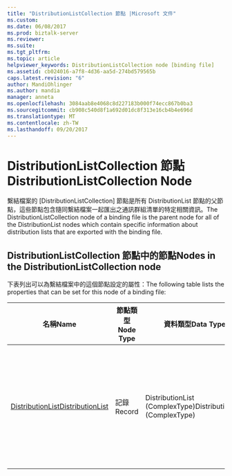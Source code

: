 ```yaml
---
title: "DistributionListCollection 節點 |Microsoft 文件"
ms.custom: 
ms.date: 06/08/2017
ms.prod: biztalk-server
ms.reviewer: 
ms.suite: 
ms.tgt_pltfrm: 
ms.topic: article
helpviewer_keywords: DistributionListCollection node [binding file]
ms.assetid: cb024016-a7f8-4d36-aa5d-274bd579565b
caps.latest.revision: "6"
author: MandiOhlinger
ms.author: mandia
manager: anneta
ms.openlocfilehash: 3084aab8e4068c8d227183b000f74ecc867b0ba3
ms.sourcegitcommit: cb908c540d8f1a692d01dc8f313e16cb4b4e696d
ms.translationtype: MT
ms.contentlocale: zh-TW
ms.lasthandoff: 09/20/2017
---
```

# <a name="distributionlistcollection-node"></a><span data-ttu-id="c063f-102">DistributionListCollection 節點</span><span class="sxs-lookup"><span data-stu-id="c063f-102">DistributionListCollection Node</span></span>
<span data-ttu-id="c063f-103">繫結檔案的 [DistributionListCollection] 節點是所有 DistributionList 節點的父節點，這些節點包含隨同繫結檔案一起匯出之通訊群組清單的特定相關資訊。</span><span class="sxs-lookup"><span data-stu-id="c063f-103">The DistributionListCollection node of a binding file is the parent node for all of the DistributionList nodes which contain specific information about distribution lists that are exported with the binding file.</span></span>  
  
## <a name="nodes-in-the-distributionlistcollection-node"></a><span data-ttu-id="c063f-104">DistributionListCollection 節點中的節點</span><span class="sxs-lookup"><span data-stu-id="c063f-104">Nodes in the DistributionListCollection node</span></span>  
 <span data-ttu-id="c063f-105">下表列出可以為繫結檔案中的這個節點設定的屬性：</span><span class="sxs-lookup"><span data-stu-id="c063f-105">The following table lists the properties that can be set for this node of a binding file:</span></span>  
  
|<span data-ttu-id="c063f-106">**名稱**</span><span class="sxs-lookup"><span data-stu-id="c063f-106">**Name**</span></span>|<span data-ttu-id="c063f-107">**節點類型**</span><span class="sxs-lookup"><span data-stu-id="c063f-107">**Node Type**</span></span>|<span data-ttu-id="c063f-108">**資料類型**</span><span class="sxs-lookup"><span data-stu-id="c063f-108">**Data Type**</span></span>|<span data-ttu-id="c063f-109">**說明**</span><span class="sxs-lookup"><span data-stu-id="c063f-109">**Description**</span></span>|<span data-ttu-id="c063f-110">**限制**</span><span class="sxs-lookup"><span data-stu-id="c063f-110">**Restrictions**</span></span>|<span data-ttu-id="c063f-111">**註解**</span><span class="sxs-lookup"><span data-stu-id="c063f-111">**Comments**</span></span>|  
|--------------|-------------------|-------------------|---------------------|----------------------|------------------|  
|[<span data-ttu-id="c063f-112">DistributionList</span><span class="sxs-lookup"><span data-stu-id="c063f-112">DistributionList</span></span>](../core/distributionlist-distributionlistcollection-node.md)|<span data-ttu-id="c063f-113">記錄</span><span class="sxs-lookup"><span data-stu-id="c063f-113">Record</span></span>|<span data-ttu-id="c063f-114">DistributionList (ComplexType)</span><span class="sxs-lookup"><span data-stu-id="c063f-114">DistributionList (ComplexType)</span></span>|<span data-ttu-id="c063f-115">指定隨同繫結檔案匯出之通訊群組清單的相關資訊。</span><span class="sxs-lookup"><span data-stu-id="c063f-115">Specifies information about a distribution list that is exported with the binding file.</span></span>|<span data-ttu-id="c063f-116">不需要</span><span class="sxs-lookup"><span data-stu-id="c063f-116">Not required</span></span>|<span data-ttu-id="c063f-117">預設值：無</span><span class="sxs-lookup"><span data-stu-id="c063f-117">Default value: none</span></span>|
